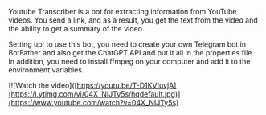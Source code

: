 Youtube Transcriber is a bot for extracting information from YouTube videos. You send a link, and as a result, you get the text from the video and the ability to get a summary of the video.

Setting up: to use this bot, you need to create your own Telegram bot in BotFather and also get the ChatGPT API and put it all in the properties file.
In addition, you need to install ffmpeg on your computer and add it to the environment variables.



[![Watch the video]([https://youtu.be/T-D1KVIuvjA](https://i.ytimg.com/vi/04X_NIJTy5s/hqdefault.jpg)](https://www.youtube.com/watch?v=04X_NIJTy5s)
